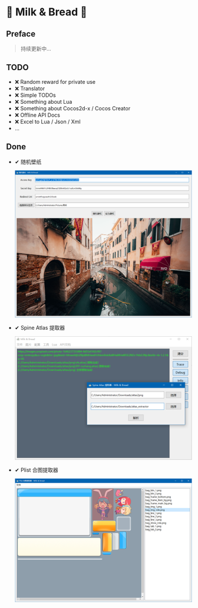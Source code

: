 # 🥛 Milk & Bread 🍞

## Preface

> 持续更新中...


## TODO

- ❌ Random reward for private use
- ❌ Translator
- ❌ Simple TODOs
- ❌ Something about Lua
- ❌ Something about Cocos2d-x / Cocos Creator
- ❌ Offline API Docs
- ❌ Excel to Lua / Json / Xml
- ...

## Done

- ✔ 随机壁纸
  
    ![](screenshot/RandomUnsplashWallpaper.png)
  
- ✔ Spine Atlas 提取器
  
    ![](screenshot/SpineAtlasExtractor.png)
  
- ✔ Plist 合图提取器

    ![](screenshot/TextureUnpacker.png)
